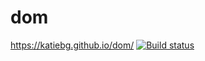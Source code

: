 # dom
https://katiebg.github.io/dom/
[![Build status](https://ci.appveyor.com/api/projects/status/5v9975sx775n9nov?svg=true)](https://ci.appveyor.com/project/katiebg/dom)
